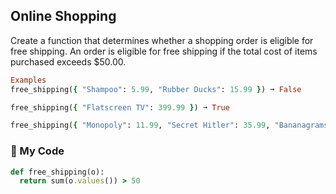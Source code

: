 ## Online Shopping

Create a function that determines whether a shopping order is eligible for free shipping. An order is eligible for free shipping if the total cost of items purchased exceeds $50.00.
```ruby
Examples
free_shipping({ "Shampoo": 5.99, "Rubber Ducks": 15.99 }) ➞ False

free_shipping({ "Flatscreen TV": 399.99 }) ➞ True

free_shipping({ "Monopoly": 11.99, "Secret Hitler": 35.99, "Bananagrams": 13.99 }) ➞ True
```

### :maple_leaf: My Code
```ruby
def free_shipping(o):
  return sum(o.values()) > 50
```
